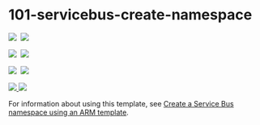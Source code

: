 # 101-servicebus-create-namespace

<IMG SRC="https://azbotstorage.blob.core.windows.net/badges/101-servicebus-create-namespace/PublicLastTestDate.svg" />&nbsp;
<IMG SRC="https://azbotstorage.blob.core.windows.net/badges/101-servicebus-create-namespace/PublicDeployment.svg" />&nbsp;

<IMG SRC="https://azbotstorage.blob.core.windows.net/badges/101-servicebus-create-namespace/FairfaxLastTestDate.svg" />&nbsp;
<IMG SRC="https://azbotstorage.blob.core.windows.net/badges/101-servicebus-create-namespace/FairfaxDeployment.svg" />&nbsp;

<IMG SRC="https://azbotstorage.blob.core.windows.net/badges/101-servicebus-create-namespace/BestPracticeResult.svg" />&nbsp;
<IMG SRC="https://azbotstorage.blob.core.windows.net/badges/101-servicebus-create-namespace/CredScanResult.svg" />&nbsp;

<a href="https://portal.azure.com/#create/Microsoft.Template/uri/https%3A%2F%2Fraw.githubusercontent.com%2FAzure%2Fazure-quickstart-templates%2Fmaster%2F101-servicebus-create-namespace%2Fazuredeploy.json" target="_blank">
    <img src="http://azuredeploy.net/deploybutton.png"/>
</a>

<a href="http://armviz.io/#/?load=https%3A%2F%2Fraw.githubusercontent.com%2FAzure%2Fazure-quickstart-templates%2Fmaster%2F101-servicebus-create-namespace%2Fazuredeploy.json" target="_blank">
    <img src="http://armviz.io/visualizebutton.png"/>
</a>

For information about using this template, see [Create a Service Bus namespace using an ARM template](http://azure.microsoft.com/documentation/articles/service-bus-resource-manager-namespace/).
